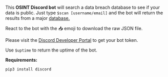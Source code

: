 This **OSINT Discord bot** will search a data breach database to see if your data is public. Just type `$scan [username/email]` and the bot will return the results from a major [database.](https://www.proxynova.com/tools/comb/)

React to the bot with the 📥 emoji to download the raw JSON file.

Please visit the [Discord Developer Portal](https://discord.com/developers/) to get your bot token.

Use `$uptime` to return the uptime of the bot.

**Requirements:**

`pip3 install discord`
